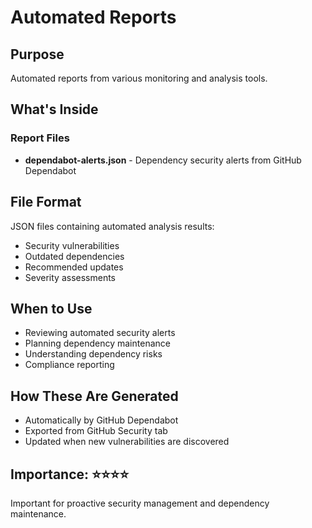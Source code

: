 # Automated Reports

## Purpose
Automated reports from various monitoring and analysis tools.

## What's Inside

### Report Files
- **dependabot-alerts.json** - Dependency security alerts from GitHub Dependabot

## File Format
JSON files containing automated analysis results:
- Security vulnerabilities
- Outdated dependencies
- Recommended updates
- Severity assessments

## When to Use
- Reviewing automated security alerts
- Planning dependency maintenance
- Understanding dependency risks
- Compliance reporting

## How These Are Generated
- Automatically by GitHub Dependabot
- Exported from GitHub Security tab
- Updated when new vulnerabilities are discovered

## Importance: ⭐⭐⭐⭐
Important for proactive security management and dependency maintenance.
